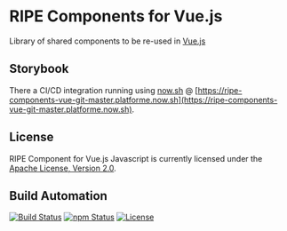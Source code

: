 # RIPE Components for Vue.js

Library of shared components to be re-used in [Vue.js](https://vuejs.org/)

## Storybook

There a CI/CD integration running using [now.sh](https://zeit.co) @ [https://ripe-components-vue-git-master.platforme.now.sh](https://ripe-components-vue-git-master.platforme.now.sh).

## License

RIPE Component for Vue.js Javascript is currently licensed under the [Apache License, Version 2.0](http://www.apache.org/licenses/).

## Build Automation

[![Build Status](https://travis-ci.org/ripe-tech/ripe-components-vue.svg?branch=master)](https://travis-ci.org/ripe-tech/ripe-components-vue)
[![npm Status](https://img.shields.io/npm/v/ripe-components-vue.svg)](https://www.npmjs.com/package/ripe-components-vue)
[![License](https://img.shields.io/badge/license-Apache%202.0-blue.svg)](https://www.apache.org/licenses/)
